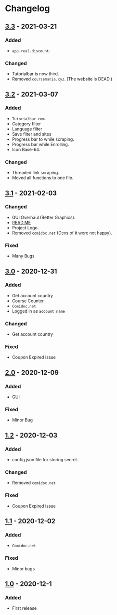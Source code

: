 # Changelog

## [3.3](https://github.com/techtanic/Udemy-Course-Grabbe/releases/tag/v3.3) - 2021-03-21 

### Added

- `app.real.discount`.

### Changed

- Tutorialbar is now third.
- Removed `coursemania.xyz`. (The website is DEAD.)

## [3.2](https://github.com/techtanic/Udemy-Course-Grabber/releases/tag/v3.2) - 2021-03-07

### Added

- `Tutorialbar.com`.
- Category filter
- Language filter
- Save filter and sites
- Progress bar to while scraping.
- Progress bar while Enrolling.
- Icon Base-64.

### Changed

- Threaded link scraping.
- Moved all functions to one file.


## [3.1] - 2021-02-03

### Changed

- GUI Overhaul (Better Graphics).
- [READ.ME](https://github.com/techtanic/Udemy-Course-Grabber/blob/master/README.md)
- Project Logo.
- Removed `comidoc.net` (Devs of it were not happy).

### Fixed

- Many Bugs


## [3.0] - 2020-12-31

### Added 

- Get account country
- Course Counter
- `Comidoc.net`
- Logged in as `account name` 

### Changed

- Get account country

### Fixed 

- Coupon Expired issue


## [2.0] - 2020-12-09

### Added 

- GUI

### Fixed 

- Minor Bug


## [1.2] - 2020-12-03

### Added 

- config.json file for storing secret. 

### Changed

- Removed `comidoc.net`

### Fixed 

- Coupon Expired issue


## [1.1] - 2020-12-02

### Added

- `Comidoc.net`

### Fixed

- Minor bugs

## [1.0] - 2020-12-1

### Added

- First release

[3.1]: https://github.com/techtanic/Udemy-Course-Grabber/releases/tag/v3.1
[3.0]: https://github.com/techtanic/Udemy-Course-Grabber/releases/tag/v3.0
[2.0]: https://github.com/techtanic/Udemy-Course-Grabber/releases/tag/v2.0
[1.2]: https://github.com/techtanic/Udemy-Course-Grabber/releases/tag/v1.2
[1.1]: https://github.com/techtanic/Udemy-Course-Grabber/releases/tag/v1.1
[1.0]: https://github.com/techtanic/Udemy-Course-Grabber/releases/tag/v1.0
